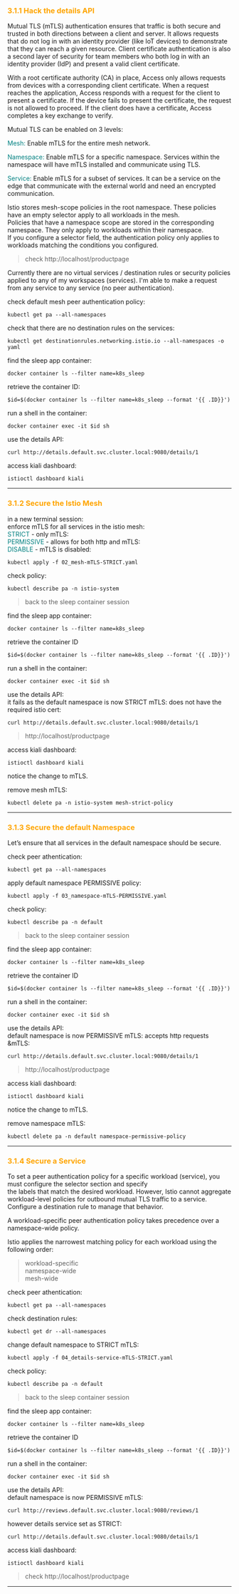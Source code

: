 ### <font color='orange'> 3.1.1 Hack the details API </font>
Mutual TLS (mTLS) authentication ensures that traffic is both secure and trusted in both directions between a client and server. It allows requests that do not log in with an identity provider (like IoT devices) to demonstrate that they can reach a given resource. Client certificate authentication is also a second layer of security for team members who both log in with an identity provider (IdP) and present a valid client certificate.  

With a root certificate authority (CA) in place, Access only allows requests from devices with a corresponding client certificate. When a request reaches the application, Access responds with a request for the client to present a certificate. If the device fails to present the certificate, the request is not allowed to proceed. If the client does have a certificate, Access completes a key exchange to verify.

Mutual TLS can be enabled on 3 levels:

<font color='teal'> Mesh: </font> Enable mTLS for the entire mesh network.  

<font color='teal'> Namespace: </font>Enable mTLS for a specific namespace. Services within the namespace will have mTLS installed and communicate using TLS. 

<font color='teal'> Service: </font>Enable mTLS for a subset of services. It can be a service on the edge that communicate with the external world and need an encrypted communication. 


Istio stores mesh-scope policies in the root namespace. These policies have an empty selector apply to all workloads in the mesh.   
Policies that have a namespace scope are stored in the corresponding namespace. They only apply to workloads within their namespace.  
If you configure a selector field, the authentication policy only applies to workloads matching the conditions you configured.  

> check http://localhost/productpage

Currently there are no virtual services / destination rules or security policies applied to any of my workspaces (services).
I'm able to make a request from any service to any service (no peer authentication).


check default mesh peer authentication policy:
```
kubectl get pa --all-namespaces
```
check that there are no destination rules on the services:  
```
kubectl get destinationrules.networking.istio.io --all-namespaces -o yaml
```
find the sleep app container:
```
docker container ls --filter name=k8s_sleep
```
retrieve the container ID:
```
$id=$(docker container ls --filter name=k8s_sleep --format '{{ .ID}}')
```
run a shell in the container:
```
docker container exec -it $id sh
```
use the details API:
```
curl http://details.default.svc.cluster.local:9080/details/1
```
access kiali dashboard:
```
istioctl dashboard kiali
````

---

### <font color="orange"> 3.1.2 Secure the Istio Mesh </font>
in a new terminal session:  
enforce mTLS for all services in the istio mesh:  
<font color="teal"> STRICT </font>- only mTLS:  
<font color="teal"> PERMISSIVE </font>- allows for both http and mTLS:  
<font color="teal"> DISABLE </font>- mTLS is disabled:


```
kubectl apply -f 02_mesh-mTLS-STRICT.yaml
```
check policy:
```
kubectl describe pa -n istio-system
```

> back to the sleep container session

find the sleep app container:
```
docker container ls --filter name=k8s_sleep
```
retrieve the container ID
```
$id=$(docker container ls --filter name=k8s_sleep --format '{{ .ID}}')
```
run a shell in the container:
```
docker container exec -it $id sh
```
use the details API:  
it fails as the default namespace is now STRICT mTLS:
does not have the required istio cert:  
```
curl http://details.default.svc.cluster.local:9080/details/1
```

> http://localhost/productpage  

access kiali dashboard:
```
istioctl dashboard kiali
````
notice the change to mTLS.  

remove mesh mTLS:
```
kubectl delete pa -n istio-system mesh-strict-policy
```
---

### <font color="orange"> 3.1.3 Secure the default Namespace </font>
Let’s ensure that all services in the default namespace should be secure. 

check peer athentication:
```
kubectl get pa --all-namespaces
```
apply default namespace PERMISSIVE policy:
```
kubectl apply -f 03_namespace-mTLS-PERMISSIVE.yaml
```
check policy:
```
kubectl describe pa -n default
```

> back to the sleep container session

find the sleep app container:
```
docker container ls --filter name=k8s_sleep
```
retrieve the container ID
```
$id=$(docker container ls --filter name=k8s_sleep --format '{{ .ID}}')
```
run a shell in the container:
```
docker container exec -it $id sh
```
use the details API:  
default namespace is now PERMISSIVE mTLS:
accepts http requests &mTLS:  
```
curl http://details.default.svc.cluster.local:9080/details/1
```

> http://localhost/productpage  

access kiali dashboard:
```
istioctl dashboard kiali
````
notice the change to mTLS.  

remove namespace mTLS:
```
kubectl delete pa -n default namespace-permissive-policy
```

---

### <font color='orange'> 3.1.4 Secure a Service </font>
To set a peer authentication policy for a specific workload (service), you must configure the selector section and specify  
the labels that match the desired workload. However, Istio cannot aggregate workload-level policies for outbound mutual TLS traffic to a service. 
Configure a destination rule to manage that behavior.  

A workload-specific peer authentication policy takes precedence over a namespace-wide policy. 

Istio applies the narrowest matching policy for each workload using the following order:  
  > workload-specific  
  > namespace-wide  
  > mesh-wide  


check peer athentication:
```
kubectl get pa --all-namespaces
```
check destination rules:
```
kubectl get dr --all-namespaces
```
change default namespace to STRICT mTLS:
```
kubectl apply -f 04_details-service-mTLS-STRICT.yaml
```
check policy:
```
kubectl describe pa -n default
```

> back to the sleep container session

find the sleep app container:
```
docker container ls --filter name=k8s_sleep
```
retrieve the container ID
```
$id=$(docker container ls --filter name=k8s_sleep --format '{{ .ID}}')
```
run a shell in the container:
```
docker container exec -it $id sh
```
use the details API:  
default namespace is now PERMISSIVE mTLS:
```
curl http://reviews.default.svc.cluster.local:9080/reviews/1
```
however details service set as STRICT:  
```
curl http://details.default.svc.cluster.local:9080/details/1
```
access kiali dashboard:
```
istioctl dashboard kiali
````
> check http://localhost/productpage  

---